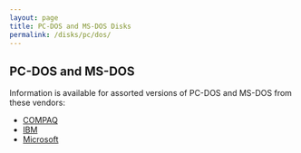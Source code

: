 ```yaml
---
layout: page
title: PC-DOS and MS-DOS Disks
permalink: /disks/pc/dos/
---
```


PC-DOS and MS-DOS
---

Information is available for assorted versions of PC-DOS and MS-DOS from these vendors:

* [COMPAQ](compaq/)
* [IBM](ibm/)
* [Microsoft](microsoft/)
